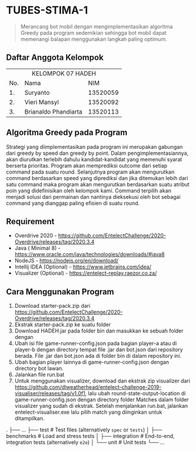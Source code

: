 # TUBES-STIMA-1

> Merancang bot mobil dengan mengimplementasikan algoritma Greedy pada program sedemikian sehingga bot mobil dapat memenangi balapan menggunakan langkah paling optimum.

## Daftar Anggota Kelompok

<table>

<tr><td colspan = 3 align = "center">KELOMPOK 07 HADEH</td></tr>
<tr><td>No.</td><td>Nama</td><td>NIM</td></tr>
<tr><td>1.</td><td>Suryanto</td><td>13520059</td></tr>
<tr><td>2.</td><td>Vieri Mansyl</td><td>13520092</td></tr>
<tr><td>3.</td><td>Brianaldo Phandiarta</td><td>13520113</td></tr>

</table>

## Algoritma Greedy pada Program
Strategi yang diimplementasikan pada program ini merupakan gabungan dari greedy by speed dan greedy by point. Dalam pengimplementasiannya, akan diurutkan terlebih dahulu kandidat-kandidat yang memenuhi syarat berserta prioritas. Program akan memprediksi outcome dari setiap command pada suatu round. Selanjutnya program akan mengurutkan command berdasarkan speed yang diprediksi dan jika ditemukan lebih dari satu command maka program akan mengurutkan berdasarkan suatu atribut poin yang didefinisikan oleh kelompok kami. Command terpilih akan menjadi solusi dari permainan dan nantinya dieksekusi oleh bot sebagai command yang dianggap paling efisien di suatu round. 

## Requirement
* Overdrive 2020 - https://github.com/EntelectChallenge/2020-Overdrive/releases/tag/2020.3.4
* Java ( Minimal 8) - https://www.oracle.com/java/technologies/downloads/#java8
* NodeJS - https://nodejs.org/en/download/
* Intellij IDEA (Optional) - https://www.jetbrains.com/idea/
* Visualizer (Optional) - https://entelect-replay.raezor.co.za/

## Cara Menggunakan Program
1. Download starter-pack.zip dari https://github.com/EntelectChallenge/2020-Overdrive/releases/tag/2020.3.4
2. Ekstrak starter-pack.zip ke suatu folder
3. Download HADEH.jar pada folder bin dan masukkan ke sebuah folder dengan 
4. Ubah isi file game-runner-config.json pada bagian player-a atau di player-b dengan directory tempat file .jar dan bot.json dari repository berada. File .jar dan bot.json ada di folder bin di dalam repository ini.
5. Ubah bagian player lainnya di game-runner-config.json dengan directory bot lawan.
6. Jalankan file run.bat
7. Untuk menggunakan visualizer, download dan ekstrak zip visualizer dari https://github.com/dlweatherhead/entelect-challenge-2019-visualiser/releases/tag/v1.0f1, lalu ubah round-state-output-location di game-runner-config.json dengan directory folder Matches dalam folder visualizer yang sudah di ekstrak. Setelah menjalankan run.bat, jalankan entelect-visualiser.exe lalu pilih match yang diinginkan untuk ditampilkan.

.
├── ...
├── test                    # Test files (alternatively `spec` or `tests`)
│   ├── benchmarks          # Load and stress tests
│   ├── integration         # End-to-end, integration tests (alternatively `e2e`)
│   └── unit                # Unit tests
└── ...




